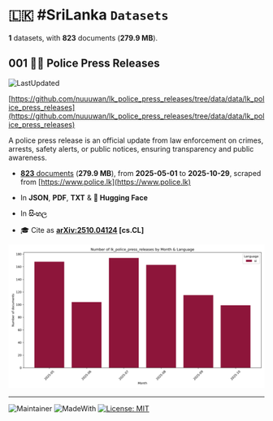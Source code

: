 # 🇱🇰 #SriLanka `Datasets`

**1** datasets, with **823** documents (**279.9 MB**).

## 001 👮‍♂️ Police Press Releases

![LastUpdated](https://img.shields.io/badge/last_updated-2025--10--29_18:30:50-green)

[https://github.com/nuuuwan/lk_police_press_releases/tree/data/data/lk_police_press_releases](https://github.com/nuuuwan/lk_police_press_releases/tree/data/data/lk_police_press_releases)

A police press release is an official update from law enforcement on crimes, arrests, safety alerts, or public notices, ensuring transparency and public awareness.

- [**823** documents](https://github.com/nuuuwan/lk_police_press_releases/tree/data/data/lk_police_press_releases) (**279.9 MB**), from **2025-05-01** to **2025-10-29**, scraped from [https://www.police.lk](https://www.police.lk)

- In **JSON**, **PDF**, **TXT** & **🤗 Hugging Face**

- In **සිංහල**

- 🎓 Cite as **[arXiv:2510.04124](https://arxiv.org/abs/2510.04124) [cs.CL]**

![Chart](https://raw.githubusercontent.com/nuuuwan/lk_police_press_releases/refs/heads/data/data/lk_police_press_releases/docs_by_month_and_lang.png)

---

![Maintainer](https://img.shields.io/badge/maintainer-nuuuwan-red)
![MadeWith](https://img.shields.io/badge/made_with-python-blue)
[![License: MIT](https://img.shields.io/badge/License-MIT-yellow.svg)](https://opensource.org/licenses/MIT)
